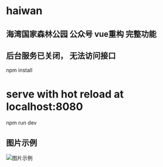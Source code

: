 # haiwan

## 海湾国家森林公园 公众号 vue重构 完整功能

## 后台服务已关闭， 无法访问接口

npm install

# serve with hot reload at localhost:8080
npm run dev


## 图片示例
![图片示例](https://anyempty.github.io/vue-date-pick/444.png)
